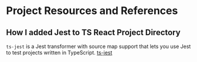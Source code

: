 # Project Resources and References

## How I added Jest to TS React Project Directory

`ts-jest` is a Jest transformer with source map support that lets you use Jest to test projects written in TypeScript. [ts-jest](https://www.npmjs.com/package/ts-jest)
